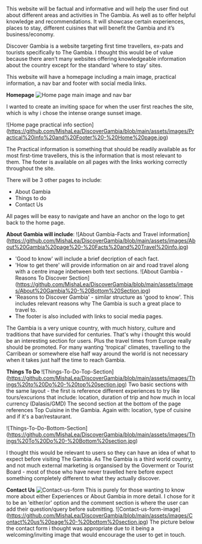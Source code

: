 This website will be factual and informative and will help the user find out about different areas and activities in The Gambia. As well as to offer helpful knowledge and recommendations. 
It will showcase certain experiences, places to stay, different cuisines that will benefit the Gambia and it’s business/economy. 

Discover Gambia is a website targeting first time travellers, ex-pats and tourists specifically to The Gambia. 
I thought this would be of value because there aren’t many websites offering knowledgeable information about the country except for the standard ‘where to stay’ sites. 

This website will have a homepage including a main image, practical information, a nav bar and footer with social media links. 

**Homepage**
![Home page main image and nav bar](https://github.com/MishaLea/DiscoverGambia/blob/main/assets/images/Main%20Image%20-%20Home%20Page.jpg)

I wanted to create an inviting space for when the user first reaches the site, which is why i chose the intense orange sunset image. 

![Home page practical info section] (https://github.com/MishaLea/DiscoverGambia/blob/main/assets/images/Practical%20info%20and%20Footer%20-%20Home%20page.jpg)

The Practical information is something that should be readily available as for most first-time travellers, this is the information that is most relevant to them. 
The footer is available on all pages with the links working correctly throughout the site.   

There will be 3 other pages to include: 
- About Gambia
- Things to do 
- Contact Us

All pages will be easy to navigate and have an anchor on the logo to get back to the home page. 

**About Gambia will include**: 
![About Gambia-Facts and Travel information] (https://github.com/MishaLea/DiscoverGambia/blob/main/assets/images/About%20Gambia%20page%20-%20Facts%20and%20Travel%20info.jpg)
- 'Good to know' will include a brief decription of each fact. 
- 'How to get there' will provide information on air and road travel along with a centre image inbetween both text sections. 
![About Gambia - Reasons To Discover Section] (https://github.com/MishaLea/DiscoverGambia/blob/main/assets/images/About%20Gambia%20-%20Bottom%20Section.jpg)
- 'Reasons to Discover Gambia' - similar structure as 'good to know'. This includes relevant reasons why The Gambia is such a great place to travel to.  
- The footer is also included with links to social media pages. 

The Gambia is a very unique country, with much history, culture and traditions that have survided for centuries. That's why i thought this would be an interesting section for users. Plus the travel times from Europe really should be promoted. For many wanting 'tropical' climates, travelling to the Carribean or somewhere else half way around the world is not necessary when it takes just half the time to reach Gambia.  


**Things To Do** 
![Things-To-Do-Top-Section] (https://github.com/MishaLea/DiscoverGambia/blob/main/assets/images/Things%20to%20Do%20-%20top%20section.jpg)
Two basic sections with the same layout - the first is reference different experiences to try like tours/excurions that include: location, duration of trip and how much in local currency (Dalasis/GMD) 
The second section at the bottom of the page references Top Cuisine in the Gambia. Again with: location, type of cuisine and if it's a bar/restaurant. 

![Things-To-Do-Bottom-Section] (https://github.com/MishaLea/DiscoverGambia/blob/main/assets/images/Things%20To%20Do%20-%20Bottom%20section.jpg)

I thought this would be relevant to users so they can have an idea of what to expect before visiting The Gambia. 
As The Gambia is a third world country, and not much external marketing is organsised by the Goverment or Tourist Board - most of those who have never travelled here before expect something completely different to what they actually discover.

**Contact Us**
![Contact-us-form](https://github.com/MishaLea/DiscoverGambia/blob/main/assets/images/Contact%20us%20page%20-%20top%20sectoin.jpg)
This is purely for those wanting to know more about either Experiences or About Gambia in more detail. I chose for it to be an 'either/or' option and the comment section is where the user can add their question/query before submitting. 
![Contact-us-form-image] (https://github.com/MishaLea/DiscoverGambia/blob/main/assets/images/Contact%20us%20page%20-%20bottom%20section.jpg)
The picture below the contact form i thought was appropriate due to it being a welcoming/inviting image that would encourage the user to get in touch.       
